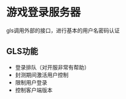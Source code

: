 游戏登录服务器
===========

gls调用外部的接口，进行基本的用户名密码认证

GLS功能
------

* 登录排队（对开服非常有帮助）
* 封测期间激活用户控制
* 限制用户登录
* 控制客户端版本

